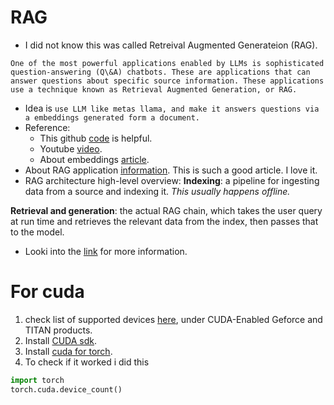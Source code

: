 # RAG
- I did not know this was called Retreival Augmented Generateion (RAG).
```
One of the most powerful applications enabled by LLMs is sophisticated question-answering (Q\&A) chatbots. These are applications that can answer questions about specific source information. These applications use a technique known as Retrieval Augmented Generation, or RAG.

```
- Idea is `use LLM like metas llama, and make it answers questions via a embeddings generated form a document.`
- Reference:
    - This github [code](https://github.com/AIAnytime/Llama2-Medical-Chatbot/blob/main/model.py) is helpful.
    - Youtube [video](https://youtu.be/kXuHxI5ZcG0?si=4euSa1K9dd8ZL6-b).
    - About embeddings [article](https://datasciencedojo.com/blog/embeddings-and-llm/#).
- About RAG application [information](https://python.langchain.com/docs/use_cases/question_answering/). This is such a good article. I love it.
- RAG architecture high-level overview:
**Indexing**: a pipeline for ingesting data from a source and indexing it. *This usually happens offline.*

**Retrieval and generation**: the actual RAG chain, which takes the user query at run time and retrieves the relevant data from the index, then passes that to the model.
- Looki into the [link](https://python.langchain.com/docs/use_cases/question_answering/) for more information.

# For cuda
1. check list of supported devices [here](https://developer.nvidia.com/cuda-gpus), under CUDA-Enabled Geforce and TITAN products.
2. Install [CUDA sdk](https://developer.nvidia.com/cuda-downloads).
3. Install [cuda for torch](https://pytorch.org/get-started/locally/).
4. To check if it worked i did this
```python
import torch
torch.cuda.device_count()
```